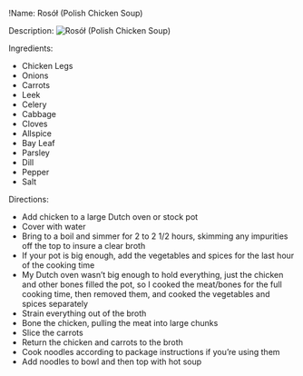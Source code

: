 !Name: Rosół (Polish Chicken Soup)

Description:
![Rosół (Polish Chicken Soup)](https://www.themealdb.com/images/media/meals/lx1kkj1593349302.jpg "Rosół (Polish Chicken Soup)")

Ingredients:
- Chicken Legs
- Onions
- Carrots
- Leek
- Celery
- Cabbage
- Cloves
- Allspice
- Bay Leaf
- Parsley
- Dill
- Pepper
- Salt

Directions:
- Add chicken to a large Dutch oven or stock pot 
- Cover with water
- Bring to a boil and simmer for 2 to 2 1/2 hours, skimming any impurities off the top to insure a clear broth
- If your pot is big enough, add the vegetables and spices for the last hour of the cooking time
- My Dutch oven wasn’t big enough to hold everything, just the chicken and other bones filled the pot, so I cooked the meat/bones for the full cooking time, then removed them, and cooked the vegetables and spices separately
- Strain everything out of the broth
- Bone the chicken, pulling the meat into large chunks
- Slice the carrots
- Return the chicken and carrots to the broth
- Cook noodles according to package instructions if you’re using them
- Add noodles to bowl and then top with hot soup
